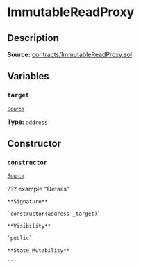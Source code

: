 # ImmutableReadProxy

## Description

**Source:** [contracts/ImmutableReadProxy.sol](https://github.com/Synthetixio/synthetix/tree/v2.101.1-alpha/contracts/ImmutableReadProxy.sol)

## Variables

### `target`

<sub>[Source](https://github.com/Synthetixio/synthetix/tree/v2.101.1-alpha/contracts/ImmutableReadProxy.sol#L9)</sub>

**Type:** `address`

## Constructor

### `constructor`

<sub>[Source](https://github.com/Synthetixio/synthetix/tree/v2.101.1-alpha/contracts/ImmutableReadProxy.sol#L11)</sub>

??? example "Details"

    **Signature**

    `constructor(address _target)`

    **Visibility**

    `public`

    **State Mutability**

    ``
